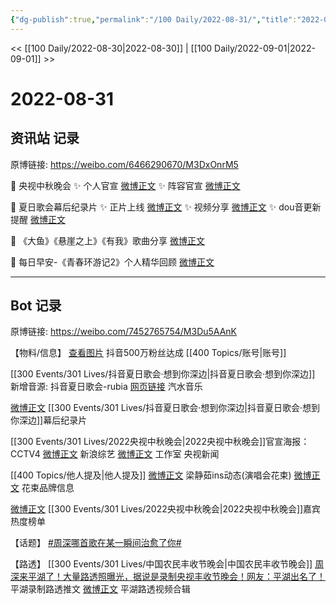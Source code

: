 ```yaml
---
{"dg-publish":true,"permalink":"/100 Daily/2022-08-31/","title":"2022-08-31","created":"2022-12-07T16:33:27.000+08:00","updated":"2023-04-11T14:46:33.000+08:00"}
---
```



<< [[100 Daily/2022-08-30\|2022-08-30]] | [[100 Daily/2022-09-01\|2022-09-01]] >>

# 2022-08-31

## 资讯站 记录

原博链接: https://weibo.com/6466290670/M3DxOnrM5

🌟 央视中秋晚会
✨ 个人官宣 [微博正文](https://m.weibo.cn/6466290670/4808559940600725)
✨ 阵容官宣 [微博正文](https://m.weibo.cn/6466290670/4808546519353188)

🌟 夏日歌会幕后纪录片
✨ 正片上线 [微博正文](https://m.weibo.cn/6466290670/4808477878780415)
✨ 视频分享 [微博正文](https://m.weibo.cn/6466290670/4808494899006251)
✨ dou音更新提醒 [微博正文](https://m.weibo.cn/6466290670/4808477388834488)

🌟 《大鱼》《悬崖之上》《有我》歌曲分享
[微博正文](https://m.weibo.cn/6466290670/4808494287684990)

🌟 每日早安-《青春环游记2》个人精华回顾
[微博正文](https://m.weibo.cn/6466290670/4808454650464430)

---
## Bot 记录

原博链接: https://weibo.com/7452765754/M3Du5AAnK

【物料/信息】
[查看图片](https://wx2.sinaimg.cn/large/0088n2Pggy1h5qduxtplwj319k0pcmy5.jpg) 抖音500万粉丝达成 [[400 Topics/账号\|账号]]

[[300 Events/301 Lives/抖音夏日歌会·想到你深边\|抖音夏日歌会·想到你深边]] 新增音源:
抖音夏日歌会-rubia
[网页链接](https://weibo.cn/sinaurl?u=https%3A%2F%2Fqishui.douyin.com%2Fs%2Fjw87Rgc%2F) 汽水音乐

[微博正文](https://m.weibo.cn/7478855230/4808475454475807) [[300 Events/301 Lives/抖音夏日歌会·想到你深边\|抖音夏日歌会·想到你深边]]幕后纪录片

[[300 Events/301 Lives/2022央视中秋晚会\|2022央视中秋晚会]]官宣海报：
[](https://m.weibo.cn/2039753857/4808541954905919) CCTV4
[微博正文](https://m.weibo.cn/1878335471/4808543536943299) 新浪综艺
[微博正文](https://m.weibo.cn/7478855230/4808558715601341) 工作室
[](https://m.weibo.cn/2656274875/4808575585354528) 央视新闻

[[400 Topics/他人提及\|他人提及]]
[微博正文](https://m.weibo.cn/7742122855/4808569813993031) 梁静茹ins动态(演唱会花束)
[微博正文](https://m.weibo.cn/6203707754/4807850787867495) 花束品牌信息

[微博正文](https://m.weibo.cn/3960037780/4808580085842598) [[300 Events/301 Lives/2022央视中秋晚会\|2022央视中秋晚会]]嘉宾热度榜单

【话题】
[#周深哪首歌在某一瞬间治愈了你#](https://s.weibo.com/weibo?q=%23%E5%91%A8%E6%B7%B1%E5%93%AA%E9%A6%96%E6%AD%8C%E5%9C%A8%E6%9F%90%E4%B8%80%E7%9E%AC%E9%97%B4%E6%B2%BB%E6%84%88%E4%BA%86%E4%BD%A0%23)

【路透】
[[300 Events/301 Lives/中国农民丰收节晚会\|中国农民丰收节晚会]]
[周深来平湖了！大量路透照曝光，据说是录制央视丰收节晚会！网友：平湖出名了！](https://weibo.cn/sinaurl?u=https%3A%2F%2Fmp.weixin.qq.com%2Fs%2FDYbt14U4BxjV-nNMlghiug) 平湖录制路透推文
[微博正文](https://m.weibo.cn/5219918112/4808505753866655) 平湖路透视频合辑
